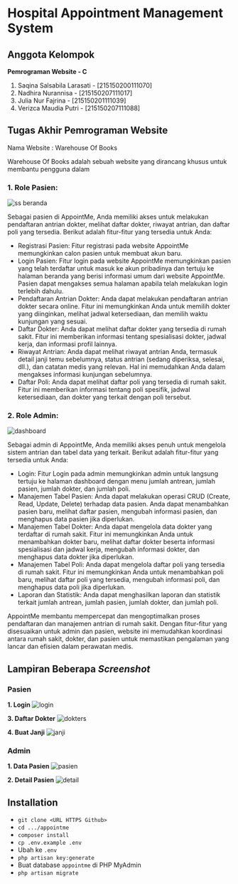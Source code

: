 <h1>Hospital Appointment Management System</h1>

## Anggota Kelompok

**Pemrograman Website - C**
1. Saqina Salsabila Larasati    -   [215150200111070]
2. Nadhira Nurannisa            -   [215150207111017]
3. Julia Nur Fajrina            -   [215150201111039]
4. Verizca Maudia Putri         -   [215150207111088]

## Tugas Akhir Pemrograman Website
Nama Website : Warehouse Of Books

Warehouse Of Books adalah sebuah website yang dirancang khusus untuk membantu pengguna dalam 

### 1. Role Pasien:
![ss beranda](https://github.com/tsabitamuthia/appointme/assets/97678433/13c3e94b-ec3d-45dd-99c5-ac86a1b406eb)

Sebagai pasien di AppointMe, Anda memiliki akses untuk melakukan pendaftaran antrian dokter, melihat daftar dokter, riwayat antrian, dan daftar poli yang tersedia. Berikut adalah fitur-fitur yang tersedia untuk Anda:

- Registrasi Pasien: Fitur registrasi pada website AppointMe memungkinkan calon pasien untuk membuat akun baru. 
- Login Pasien: Fitur login pada website AppointMe memungkinkan pasien yang telah terdaftar untuk masuk ke akun pribadinya dan tertuju ke halaman beranda yang berisi informasi umum dari website AppointMe. Pasien dapat mengakses semua halaman apabila telah melakukan login terlebih dahulu.
- Pendaftaran Antrian Dokter: Anda dapat melakukan pendaftaran antrian dokter secara online. Fitur ini memungkinkan Anda untuk memilih dokter yang diinginkan, melihat jadwal ketersediaan, dan memilih waktu kunjungan yang sesuai.
- Daftar Dokter: Anda dapat melihat daftar dokter yang tersedia di rumah sakit. Fitur ini memberikan informasi tentang spesialisasi dokter, jadwal kerja, dan informasi profil lainnya.
- Riwayat Antrian: Anda dapat melihat riwayat antrian Anda, termasuk detail janji temu sebelumnya, status antrian (sedang diperiksa, selesai, dll.), dan catatan medis yang relevan. Hal ini memudahkan Anda dalam mengakses informasi kunjungan sebelumnya.
- Daftar Poli: Anda dapat melihat daftar poli yang tersedia di rumah sakit. Fitur ini memberikan informasi tentang poli spesifik, jadwal ketersediaan, dan dokter yang terkait dengan poli tersebut.

### 2. Role Admin:
![dashboard](https://github.com/tsabitamuthia/appointme/assets/97678433/88c3bc10-1d33-4fc4-872e-55c41eda8a1b)


Sebagai admin di AppointMe, Anda memiliki akses penuh untuk mengelola sistem antrian dan tabel data yang terkait. Berikut adalah fitur-fitur yang tersedia untuk Anda:
- Login: Fitur Login pada admin memungkinkan admin untuk langsung tertuju ke halaman dashboard dengan menu jumlah antrean, jumlah pasien, jumlah dokter, dan jumlah poli.
- Manajemen Tabel Pasien: Anda dapat melakukan operasi CRUD (Create, Read, Update, Delete) terhadap data pasien. Anda dapat menambahkan pasien baru, melihat daftar pasien, mengubah informasi pasien, dan menghapus data pasien jika diperlukan.
- Manajemen Tabel Dokter: Anda dapat mengelola data dokter yang terdaftar di rumah sakit. Fitur ini memungkinkan Anda untuk menambahkan dokter baru, melihat daftar dokter beserta informasi spesialisasi dan jadwal kerja, mengubah informasi dokter, dan menghapus data dokter jika diperlukan.
- Manajemen Tabel Poli: Anda dapat mengelola daftar poli yang tersedia di rumah sakit. Fitur ini memungkinkan Anda untuk menambahkan poli baru, melihat daftar poli yang tersedia, mengubah informasi poli, dan menghapus data poli jika diperlukan.
- Laporan dan Statistik: Anda dapat menghasilkan laporan dan statistik terkait jumlah antrean, jumlah pasien, jumlah dokter, dan jumlah poli.

AppointMe membantu mempercepat dan mengoptimalkan proses pendaftaran dan manajemen antrian di rumah sakit. Dengan fitur-fitur yang disesuaikan untuk admin dan pasien, website ini memudahkan koordinasi antara rumah sakit, dokter, dan pasien untuk memastikan pengalaman yang lancar dan efisien dalam perawatan medis.

## Lampiran Beberapa *Screenshot*
### Pasien
**1. Login**
![login](https://github.com/tsabitamuthia/appointme/assets/97678433/018d0d9c-7ec0-4c20-a554-496d9d2af1e7)


**3. Daftar Dokter**
![dokters](https://github.com/tsabitamuthia/appointme/assets/97678433/5e1c70dd-f449-411b-9107-13834cefe042)


**4. Buat Janji**
![janji](https://github.com/tsabitamuthia/appointme/assets/97678433/941ece16-222d-441e-aa1e-3c1444bb0db2)


### Admin
**1. Data Pasien**
![pasien](https://github.com/tsabitamuthia/appointme/assets/97678433/11e82124-01e2-4f02-9d99-84c676b0682f)


**2. Detail Pasien**
![detail](https://github.com/tsabitamuthia/appointme/assets/97678433/fc386930-dddb-4be9-b2ce-7070d9606d30)

## Installation
- `git clone <URL HTTPS Github>`
- `cd .../appointme`
- `composer install`
- `cp .env.example .env`
- Ubah ke `.env`
- `php artisan key:generate`
- Buat database `appointme` di PHP MyAdmin
- `php artisan migrate`
